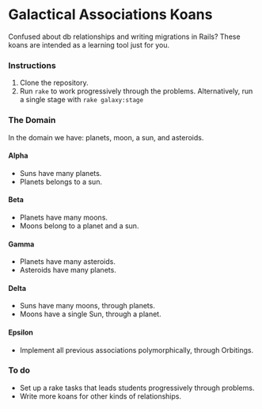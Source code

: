 # Galactical Associations Koans
Confused about db relationships and writing migrations in Rails? These koans are intended as a learning tool just for you.

### Instructions
1. Clone the repository.
2. Run `rake` to work progressively through the problems. Alternatively, run a single stage with `rake galaxy:stage`

### The Domain
In the domain we have: planets, moon, a sun, and asteroids.

#### Alpha
- Suns have many planets.
- Planets belongs to a sun.

#### Beta
- Planets have many moons.
- Moons belong to a planet and a sun.

#### Gamma
- Planets have many asteroids.
- Asteroids have many planets.

#### Delta
- Suns have many moons, through planets.
- Moons have a single Sun, through a planet.

#### Epsilon
- Implement all previous associations polymorphically, through Orbitings.


### To do
- Set up a rake tasks that leads students progressively through problems.
- Write more koans for other kinds of relationships.
